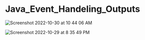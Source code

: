 # Java_Event_Handeling_Outputs
![Screenshot 2022-10-30 at 10 44 06 AM](https://user-images.githubusercontent.com/78723011/198863716-3ec1025d-ec1a-4842-b1dd-ed7ef722f7de.png)


![Screenshot 2022-10-29 at 8 35 49 PM](https://user-images.githubusercontent.com/78723011/198863622-207fc1b3-a91c-4e0d-8c67-067367f03819.png)
